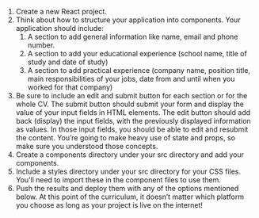 1. Create a new React project.
2. Think about how to structure your application into components. Your application should include:
   1. A section to add general information like name, email and phone number.
   2. A section to add your educational experience (school name, title of study and date of study)
   3. A section to add practical experience (company name, position title, main responsibilities of your jobs, date from and until when you worked for that company)
3. Be sure to include an edit and submit button for each section or for the whole CV. The submit button should submit your form and display the value of your input fields in HTML elements. The edit button should add back (display) the input fields, with the previously displayed information as values. In those input fields, you should be able to edit and resubmit the content. You’re going to make heavy use of state and props, so make sure you understood those concepts.
4. Create a components directory under your src directory and add your components.
5. Include a styles directory under your src directory for your CSS files. You’ll need to import these in the component files to use them.
6. Push the results and deploy them with any of the options mentioned below. At this point of the curriculum, it doesn’t matter which platform you choose as long as your project is live on the internet!
